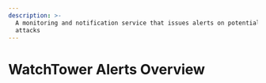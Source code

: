 ```yaml
---
description: >-
  A monitoring and notification service that issues alerts on potential network
  attacks
---
```


# WatchTower Alerts Overview

